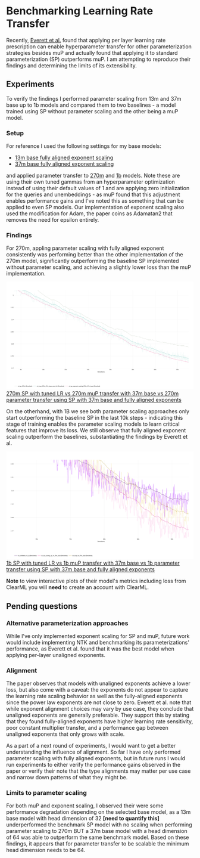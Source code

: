 # Benchmarking Learning Rate Transfer

Recently, [Everett et al.](https://arxiv.org/pdf/2407.05872v2)  found that applying per layer learning rate prescription can enable hyperparameter transfer for other parameterization strategies besides muP and actually found that applying it to standard parameterization (SP) outperforms muP. I am attempting to reproduce their findings and determining the limits of its extensibility.

## Experiments

To verify the findings I performed parameter scaling from 13m and 37m base up to 1b models and compared them to two baselines - a model trained using SP without parameter scaling and the other being a muP model.

### Setup

For reference I used the following settings for my base models:

- [13m base fully aligned exponent scaling](https://github.com/clankur/muGPT/blob/526bc268907b0aadc86bef5aea8ff65df562f20b/configs/c4_a100x8x4_13m.yaml)
- [37m base fully aligned exponent scaling](https://github.com/clankur/muGPT/blob/526bc268907b0aadc86bef5aea8ff65df562f20b/configs/c4_a100x8x4_37m.yaml)

and applied parameter transfer to [270m](https://github.com/clankur/muGPT/blob/526bc268907b0aadc86bef5aea8ff65df562f20b/configs/c4_a100x8x4_270m.yaml) and [1b](https://github.com/clankur/muGPT/blob/526bc268907b0aadc86bef5aea8ff65df562f20b/configs/c4_a100x8x4_1b.yaml) models. Note these are using their own tuned gammas from an hyperparameter optimization instead of using their default values of 1 and are applying zero initialization for the queries and unembeddings - as muP found that this adjustment enables performance gains and I've noted this as something that can be applied to even SP models. Our implementation of exponent scaling also used the modification for Adam, the paper coins as Adamatan2 that removes the need for epsilon entirely.

### Findings

For 270m, appling parameter scaling with fully aligned exponent consistently was performing better than the other implementation of the 270m model, significantly outperforming the baseline SP implemented without parameter scaling, and achieving a slightly lower loss than the muP implementation.

![270m model comparsion](images/270m_loss.png)
[270m SP with tuned LR vs 270m muP transfer with 37m base vs 270m parameter transfer using SP with 37m base and fully aligned exponents](https://app.clear.ml/projects/c6c821d0a24e402eb4879dbe3ce93e2b/compare-experiments;ids=df7e20341b944c7685fcc054975aa21c,b85c64948d2747799e141fe99d41efa8,1151de73c92c49baaa612fd2a1567ed8/scalars/graph)

On the otherhand, with 1B we see both parameter scaling approaches only start outperforming the baseline SP in the last 10k steps - indicating this stage of training enables the parameter scaling models to learn critical features that improve its loss. We still observe that fully aligned exponent scaling outperform the baselines, substantiating the findings by Everett et al.

![1b model comparsion](images/1b_loss.png)
[1b SP with tuned LR vs 1b muP transfer with 37m base vs 1b parameter transfer using SP with 37m base and fully aligned exponents](https://app.clear.ml/projects/*/compare-experiments;ids=b9044d8fd148453ab592d8839615f78f,95b1306d3bf243a4a601d41f2fd40760,8ba8cdbca4094bab8a458e9416fc97be/scalars/graph)

**Note** to view interactive plots of their model's metrics including loss from ClearML you will **need** to create an account with ClearML.

## Pending questions

### Alternative parameterization approaches

While I've only implemented exponent scaling for SP and muP, future work would include implementing NTK and benchmarking its parameterizations' performance, as Everett et al. found that it was the best model when applying per-layer unaligned exponents.

### Alignment

The paper observes that models with unaligned exponents achieve a lower loss, but also come with a caveat: the exponents do not appear to capture the learning rate scaling behavior as well as the fully-aligned exponents since the power law exponents are not close to zero. Everett et al. note that while exponent alignment choices may vary by use case, they conclude that unaligned exponents are generally preferable. They support this by stating that they found fully-aligned exponents have higher learning rate sensitivity, poor constant multiplier transfer, and a performance gap between unaligned exponents that only grows with scale.

As a part of a next round of experiments, I would want to get a better understanding the influence of alignment. So far I have only performed parameter scaling with fully aligned exponents, but in future runs I would run experiments to either verify the performance gains observed in the paper or verify their note that the type alignments may matter per use case and narrow down patterns of what they might be.

### Limits to parameter scaling

For both muP and exponent scaling, I observed their were some performance degradation depending on the selected base model, as a 13m base model with head dimension of 32 **[need to quantify this]** underperformed the benchmark SP model with no scaling when performing parameter scaling to 270m BUT a 37m base model with a head dimension of 64 was able to outperform the same benchmark model. Based on these findings, it appears that for parameter transfer to be scalable the minimum head dimension needs to be 64.
